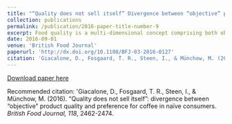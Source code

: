 ```yaml
---
title: "“Quality does not sell itself” Divergence between “objective” product quality and preference for coffee in naïve consumers"
collection: publications
permalink: /publication/2016-paper-title-number-9
excerpt: Food quality is a multi-dimensional concept comprising both objective and subjective components. Quality as defined from an industry perspective usually relies on different instrumental assessment and on ratings of “experts” which may not necessarily align with consumers’ perception of quality. The purpose of this paper is to deal with consumers perceptions of intrinsic quality in coffee from a sensory scientific and behavioral economic perspective.'
date: 2016-09-01
venue: 'British Food Journal'
paperurl: 'http://dx.doi.org/10.1108/BFJ-03-2016-0127'
citation: 'Giacalone, D., Fosgaard, T. R., Steen, I., & Münchow, M. (2016). “Quality does not sell itself”: divergence between “objective” product quality and preference for coffee in naïve consumers. <i>British Food Journal, 118</i>, 2462-2474.'
---
```


[Download paper here]( https://prokofe.ru/files/public/1540281090_16273_FT129714_quality_does_not_sell_itself-_divergence_between_objective_product_quality_and_preference_for_coffee_in_nave_consumers_giacalone2016.pdf)

Recommended citation: 'Giacalone, D., Fosgaard, T. R., Steen, I., & Münchow, M. (2016). “Quality does not sell itself”: divergence between “objective” product quality and preference for coffee in naïve consumers. <i>British Food Journal, 118</i>, 2462-2474.
